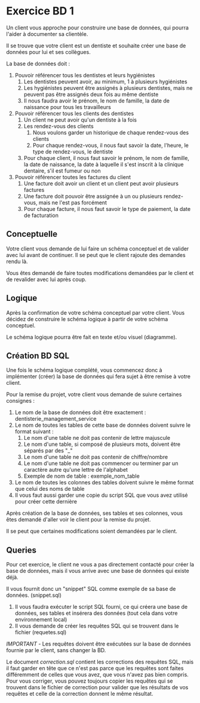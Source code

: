 # Exercice BD 1

Un client vous approche pour construire une base de données, qui pourra l'aider à documenter sa clientèle.

Il se trouve que votre client est un dentiste et souhaite créer une base de données pour lui et ses collègues.

La base de données doit :
1. Pouvoir référencer tous les dentistes et leurs hygiénistes
    1. Les dentistes peuvent avoir, au minimum, 1 à plusieurs hygiénistes
    2. Les hygiénistes peuvent être assignés à plusieurs dentistes, mais ne peuvent pas être assignés deux fois au même dentiste
    3. Il nous faudra avoir le prénom, le nom de famille, la date de naissance pour tous les travailleurs
2. Pouvoir référencer tous les clients des dentistes
    1. Un client ne peut avoir qu'un dentiste à la fois
    2. Les rendez-vous des clients
        1. Nous voulons garder un historique de chaque rendez-vous des clients
        2. Pour chaque rendez-vous, il nous faut savoir la date, l'heure, le type de rendez-vous, le dentiste
    3. Pour chaque client, il nous faut savoir le prénom, le nom de famille, la date de naissance, la date à laquelle il s'est inscrit à la clinique dentaire, s'il est fumeur ou non
3. Pouvoir référencer toutes les factures du client
    1. Une facture doit avoir un client et un client peut avoir plusieurs factures
    2. Une facture doit pouvoir être assignée à un ou plusieurs rendez-vous, mais ne l'est pas forcément
    3. Pour chaque facture, il nous faut savoir le type de paiement, la date de facturation

## Conceptuelle

Votre client vous demande de lui faire un schéma conceptuel et de valider avec lui avant de continuer. Il se peut que le client rajoute des demandes rendu là.

Vous êtes demandé de faire toutes modifications demandées par le client et de revalider avec lui après coup.

## Logique

Après la confirmation de votre schéma conceptuel par votre client. Vous décidez de construire le schéma logique à partir de votre schéma conceptuel.

Le schéma logique pourra être fait en texte et/ou visuel (diagramme).

## Création BD SQL

Une fois le schéma logique complété, vous commencez donc à implémenter (créer) la base de données qui fera sujet à être remise à votre client.

Pour la remise du projet, votre client vous demande de suivre certaines consignes :
1. Le nom de la base de données doit être exactement : dentisterie_management_service
2. Le nom de toutes les tables de cette base de données doivent suivre le format suivant :
    1. Le nom d'une table ne doit pas contenir de lettre majuscule
    2. Le nom d'une table, si composé de plusieurs mots, doivent être séparés par des "_"
    3. Le nom d'une table ne doit pas contenir de chiffre/nombre
    4. Le nom d'une table ne doit pas commencer ou terminer par un caractère autre qu'une lettre de l'alphabet
    5. Exemple de nom de table : exemple_nom_table
3. Le nom de toutes les colonnes des tables doivent suivre le même format que celui des noms de table
4. Il vous faut aussi garder une copie du script SQL que vous avez utilisé pour créer cette dernière

Après création de la base de données, ses tables et ses colonnes, vous êtes demandé d'aller voir le client pour la remise du projet.

Il se peut que certaines modifications soient demandées par le client.

## Queries

Pour cet exercice, le client ne vous a pas directement contacté pour créer la base de données, mais il vous arrive avec une base de données qui existe déjà.

Il vous fournit donc un "snippet" SQL comme exemple de sa base de données. (snippet.sql)

1. Il vous faudra exécuter le script SQL fourni, ce qui créera une base de données, ses tables et insérera des données (tout cela dans votre environnement local)
2. Il vous demande de créer les requêtes SQL qui se trouvent dans le fichier (requetes.sql)

_IMPORTANT_ - Les requêtes doivent être exécutées sur la base de données fournie par le client, sans changer la BD.

Le document _correction.sql_ contient les corrections des requêtes SQL, mais il faut garder en tête que ce n'est pas parce que les requêtes sont faites différemment de celles que vous avez, que vous n'avez pas bien compris. Pour vous corriger, vous pouvez toujours copier les requêtes qui se trouvent dans le fichier de correction pour valider que les résultats de vos requêtes et celle de la correction donnent le même résultat.



